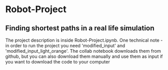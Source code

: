 # Robot-Project
## Finding shortest paths in a real life simulation
The project description is inside Robot-Project.ipynb.
One technical note - in order to run the project you need 'modified_input' and 'modified_input_light_orange'.
The collab notebook downloads them from github, but you can also download them manually and use them as input if you want to download the code to your computer
